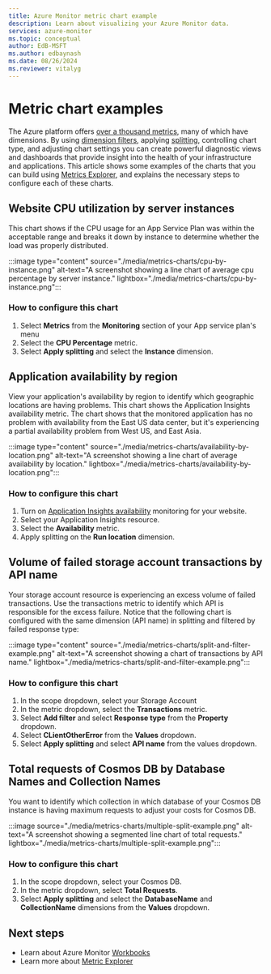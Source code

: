 ```yaml
---
title: Azure Monitor metric chart example
description: Learn about visualizing your Azure Monitor data.
services: azure-monitor
ms.topic: conceptual
author: EdB-MSFT
ms.author: edbaynash
ms.date: 08/26/2024
ms.reviewer: vitalyg
---
```


# Metric chart examples 

The Azure platform offers [over a thousand metrics](/azure/azure-monitor/reference/supported-metrics/metrics-index), many of which have dimensions. By using [dimension filters](./metrics-charts.md), applying [splitting](./metrics-charts.md), controlling chart type, and adjusting chart settings you can create powerful diagnostic views and dashboards that provide insight into the health of your infrastructure and applications. This article shows some examples of the charts that you can build using [Metrics Explorer](./metrics-charts.md), and explains the necessary steps to configure each of these charts.


## Website CPU utilization by server instances

This chart shows if the CPU usage for an App Service Plan was within the acceptable range and breaks it down by instance to determine whether the load was properly distributed. 

:::image type="content" source="./media/metrics-charts/cpu-by-instance.png" alt-text="A screenshot showing a line chart of average cpu percentage by server instance." lightbox="./media/metrics-charts/cpu-by-instance.png":::

### How to configure this chart
1. Select **Metrics** from the **Monitoring** section of your App service plan's menu
1. Select the **CPU Percentage** metric. 
1. Select **Apply splitting** and select the **Instance** dimension.

## Application availability by region

View your application's availability by region to identify which geographic locations are having problems. This chart shows the Application Insights availability metric. The chart shows that the monitored application has no problem with availability from the East US data center, but it's experiencing a partial availability problem from West US, and East Asia.

:::image type="content" source="./media/metrics-charts/availability-by-location.png" alt-text="A screenshot showing a line chart of average availability by location." lightbox="./media/metrics-charts/availability-by-location.png":::

### How to configure this chart

1. Turn on [Application Insights availability](/previous-versions/azure/azure-monitor/app/monitor-web-app-availability) monitoring for your website.
1. Select your Application Insights resource.
1. Select the **Availability** metric. 
1. Apply splitting on the **Run location** dimension.

## Volume of failed storage account transactions by API name

Your storage account resource is experiencing an excess volume of failed transactions. Use the transactions metric to identify which API is responsible for the excess failure. Notice that the following chart is configured with the same dimension (API name) in splitting and filtered by failed response type:

:::image type="content" source="./media/metrics-charts/split-and-filter-example.png" alt-text="A screenshot showing a chart of transactions by API name." lightbox="./media/metrics-charts/split-and-filter-example.png":::

### How to configure this chart

1. In the scope dropdown, select your Storage Account
1. In the metric dropdown, select the **Transactions** metric.
1. Select **Add filter** and select **Response type** from the **Property** dropdown.
1. Select **CLientOtherError** from the **Values** dropdown.
1. Select **Apply splitting**  and select **API name**  from the values dropdown.

## Total requests of Cosmos DB by Database Names and Collection Names

You want to identify which collection in which database of your Cosmos DB instance is having maximum requests to adjust your costs for Cosmos DB.

:::image source="./media/metrics-charts/multiple-split-example.png" alt-text="A screenshot showing a segmented line chart of total requests." lightbox="./media/metrics-charts/multiple-split-example.png":::

### How to configure this chart

1. In the scope dropdown, select your Cosmos DB.
1. In the metric dropdown, select **Total Requests**. 
1. Select **Apply splitting** and select the **DatabaseName** and **CollectionName** dimensions from the **Values** dropdown.

## Next steps

* Learn about Azure Monitor [Workbooks](../visualize/workbooks-overview.md)
* Learn more about [Metric Explorer](metrics-charts.md)
